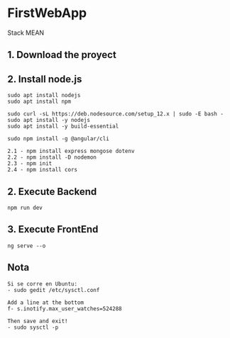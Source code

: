 # FirstWebApp
Stack MEAN

## 1. Download the proyect

## 2. Install node.js
	sudo apt install nodejs
	sudo apt install npm
	
	sudo curl -sL https://deb.nodesource.com/setup_12.x | sudo -E bash -
	sudo apt install -y nodejs
	sudo apt install -y build-essential
	
	sudo npm install -g @angular/cli
	
	2.1 - npm install express mongose dotenv
	2.2 - npm install -D nodemon
	2.3 - npm init
	2.4 - npm install cors



## 2. Execute Backend
	npm run dev



## 3. Execute FrontEnd
	ng serve --o 


## Nota

	Si se corre en Ubuntu:
	- sudo gedit /etc/sysctl.conf
	
	Add a line at the bottom
	f- s.inotify.max_user_watches=524288
	
	Then save and exit!
	- sudo sysctl -p
	
